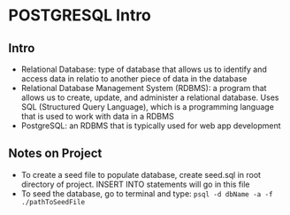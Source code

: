 # POSTGRESQL Intro

## Intro
- Relational Database: type of database that allows us to identify and access data in relatio to another piece of data in the database
- Relational Database Management System (RDBMS): a program that allows us to create, update, and administer a relational database. Uses SQL (Structured Query Language), which is a programming language that is used to work with data in a RDBMS
- PostgreSQL: an RDBMS that is typically used for web app development

## Notes on Project
- To create a seed file to populate database, create seed.sql in root directory
of project. INSERT INTO statements will go in this file
- To seed the database, go to terminal and type:
`psql -d dbName -a -f ./pathToSeedFile`
